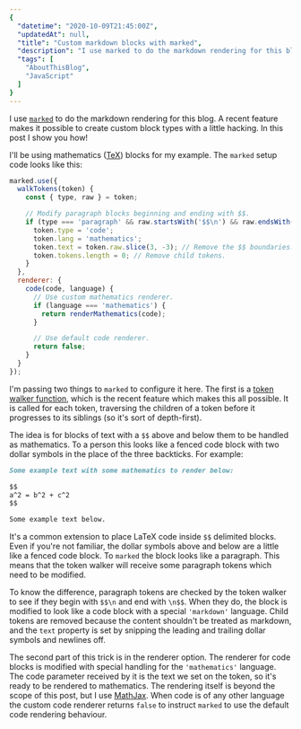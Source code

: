 ```yaml
---
{
  "datetime": "2020-10-09T21:45:00Z",
  "updatedAt": null,
  "title": "Custom markdown blocks with marked",
  "description": "I use marked to do the markdown rendering for this blog. A recent feature makes it possible to create custom block types with a little hacking. In this post I show you how!",
  "tags": [
    "AboutThisBlog",
    "JavaScript"
  ]
}
---
```

I use [`marked`][marked] to do the markdown rendering for this blog. A recent
feature makes it possible to create custom block types with a little hacking. In
this post I show you how!

I'll be using mathematics ([TeX][tex]) blocks for my example. The `marked` setup
code looks like this:

```javascript
marked.use({
  walkTokens(token) {
    const { type, raw } = token;

    // Modify paragraph blocks beginning and ending with $$.
    if (type === 'paragraph' && raw.startsWith('$$\n') && raw.endsWith('\n$$')) {
      token.type = 'code';
      token.lang = 'mathematics';
      token.text = token.raw.slice(3, -3); // Remove the $$ boundaries.
      token.tokens.length = 0; // Remove child tokens.
    }
  },
  renderer: {
    code(code, language) {
      // Use custom mathematics renderer.
      if (language === 'mathematics') {
        return renderMathematics(code);
      }

      // Use default code renderer.
      return false;
    }
  }
});
```

I'm passing two things to `marked` to configure it here. The first is a
[token walker function][walk-tokens], which is the recent feature which makes
this all possible. It is called for each token, traversing the children of a
token before it progresses to its siblings (so it's sort of depth-first).

The idea is for blocks of text with a `$$` above and below them to be handled
as mathematics. To a person this looks like a fenced code block with two dollar
symbols in the place of the three backticks. For example:

```markdown
Some example text with some mathematics to render below:

$$
a^2 = b^2 + c^2
$$

Some example text below.
```

It's a common extension to place LaTeX code inside `$$` delimited blocks.
Even if you're not familiar, the dollar symbols above and below are a little
like a fenced code block. To `marked` the block looks like a paragraph. This
means that the token walker will receive some paragraph tokens which need to be
modified.

To know the difference, paragraph tokens are checked by the token walker to see
if they begin with `$$\n` and end with `\n$$`. When they do, the block is
modified to look like a code block with a special `'markdown'` language. Child
tokens are removed because the content shouldn't be treated as markdown, and the
`text` property is set by snipping the leading and trailing dollar symbols and
newlines off.

The second part of this trick is in the renderer option. The renderer for code
blocks is modified with special handling for the `'mathematics'` language. The
code parameter received by it is the text we set on the token, so it's ready to
be rendered to mathematics. The rendering itself is beyond the scope of this
post, but I use [MathJax][mathjax]. When code is of any other language the
custom code renderer returns `false` to instruct `marked` to use the default
code rendering behaviour.

[tex]: https://tug.org/
[marked]: https://marked.js.org
[walk-tokens]: https://marked.js.org/using_pro#walk-tokens
[mathjax]: https://www.mathjax.org/
